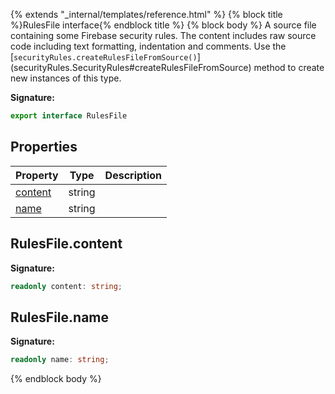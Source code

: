 {% extends "_internal/templates/reference.html" %}
{% block title %}RulesFile interface{% endblock title %}
{% block body %}
A source file containing some Firebase security rules. The content includes raw source code including text formatting, indentation and comments. Use the \[`securityRules.createRulesFileFromSource()`<!-- -->\](securityRules.SecurityRules\#createRulesFileFromSource) method to create new instances of this type.

<b>Signature:</b>

```typescript
export interface RulesFile 
```

## Properties

|  Property | Type | Description |
|  --- | --- | --- |
|  [content](./firebase-admin.security-rules.rulesfile.md#rulesfilecontent) | string |  |
|  [name](./firebase-admin.security-rules.rulesfile.md#rulesfilename) | string |  |

## RulesFile.content

<b>Signature:</b>

```typescript
readonly content: string;
```

## RulesFile.name

<b>Signature:</b>

```typescript
readonly name: string;
```
{% endblock body %}
